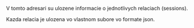 V tomto adresari su ulozene informacie o jednotlivych relaciach (sessions).

Kazda relacia je ulozena vo vlastnom subore vo formate json.